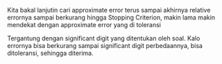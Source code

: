Kita bakal lanjutin cari approximate error terus sampai akhirnya relative errornya sampai berkurang hingga Stopping Criterion, makin lama makin mendekat dengan approximate error yang di toleransi

Tergantung dengan significant digit yang ditentukan oleh soal. Kalo errornya bisa berkurang sampai significant digit perbedaannya, bisa ditoleransi, sehingga diterima.